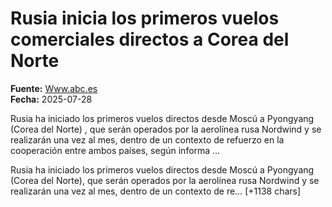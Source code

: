# Rusia inicia los primeros vuelos comerciales directos a Corea del Norte

**Fuente:** [Www.abc.es](https://www.abc.es/internacional/rusia-inicia-primeros-vuelos-comerciales-directos-corea-20250728161145-nt.html)  
**Fecha:** 2025-07-28

Rusia ha iniciado los primeros vuelos directos desde Moscú a Pyongyang (Corea del Norte) , que serán operados por la aerolínea rusa Nordwind y se realizarán una vez al mes, dentro de un contexto de refuerzo en la cooperación entre ambos países, según informa …

Rusia ha iniciado los primeros vuelos directos desde Moscú a Pyongyang (Corea del Norte), que serán operados por la aerolínea rusa Nordwind y se realizarán una vez al mes, dentro de un contexto de re… [+1138 chars]
